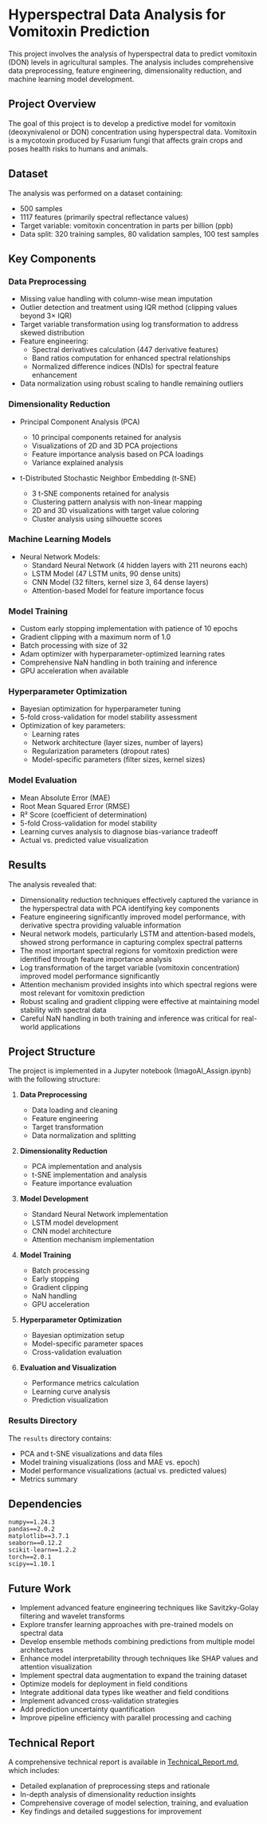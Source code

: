 # Hyperspectral Data Analysis for Vomitoxin Prediction

This project involves the analysis of hyperspectral data to predict vomitoxin (DON) levels in agricultural samples. The analysis includes comprehensive data preprocessing, feature engineering, dimensionality reduction, and machine learning model development.

## Project Overview

The goal of this project is to develop a predictive model for vomitoxin (deoxynivalenol or DON) concentration using hyperspectral data. Vomitoxin is a mycotoxin produced by Fusarium fungi that affects grain crops and poses health risks to humans and animals.

## Dataset

The analysis was performed on a dataset containing:
- 500 samples
- 1117 features (primarily spectral reflectance values)
- Target variable: vomitoxin concentration in parts per billion (ppb)
- Data split: 320 training samples, 80 validation samples, 100 test samples

## Key Components

### Data Preprocessing
- Missing value handling with column-wise mean imputation
- Outlier detection and treatment using IQR method (clipping values beyond 3× IQR)
- Target variable transformation using log transformation to address skewed distribution
- Feature engineering:
  - Spectral derivatives calculation (447 derivative features)
  - Band ratios computation for enhanced spectral relationships
  - Normalized difference indices (NDIs) for spectral feature enhancement
- Data normalization using robust scaling to handle remaining outliers

### Dimensionality Reduction
- Principal Component Analysis (PCA)
  - 10 principal components retained for analysis
  - Visualizations of 2D and 3D PCA projections
  - Feature importance analysis based on PCA loadings
  - Variance explained analysis
  
- t-Distributed Stochastic Neighbor Embedding (t-SNE)
  - 3 t-SNE components retained for analysis
  - Clustering pattern analysis with non-linear mapping
  - 2D and 3D visualizations with target value coloring
  - Cluster analysis using silhouette scores

### Machine Learning Models
- Neural Network Models:
  - Standard Neural Network (4 hidden layers with 211 neurons each)
  - LSTM Model (47 LSTM units, 90 dense units)
  - CNN Model (32 filters, kernel size 3, 64 dense layers)
  - Attention-based Model for feature importance focus

### Model Training
- Custom early stopping implementation with patience of 10 epochs
- Gradient clipping with a maximum norm of 1.0
- Batch processing with size of 32 
- Adam optimizer with hyperparameter-optimized learning rates
- Comprehensive NaN handling in both training and inference
- GPU acceleration when available

### Hyperparameter Optimization
- Bayesian optimization for hyperparameter tuning
- 5-fold cross-validation for model stability assessment
- Optimization of key parameters:
  - Learning rates
  - Network architecture (layer sizes, number of layers)
  - Regularization parameters (dropout rates)
  - Model-specific parameters (filter sizes, kernel sizes)

### Model Evaluation
- Mean Absolute Error (MAE)
- Root Mean Squared Error (RMSE)
- R² Score (coefficient of determination)
- 5-fold Cross-validation for model stability
- Learning curves analysis to diagnose bias-variance tradeoff
- Actual vs. predicted value visualization

## Results

The analysis revealed that:
- Dimensionality reduction techniques effectively captured the variance in the hyperspectral data with PCA identifying key components
- Feature engineering significantly improved model performance, with derivative spectra providing valuable information
- Neural network models, particularly LSTM and attention-based models, showed strong performance in capturing complex spectral patterns
- The most important spectral regions for vomitoxin prediction were identified through feature importance analysis
- Log transformation of the target variable (vomitoxin concentration) improved model performance significantly
- Attention mechanism provided insights into which spectral regions were most relevant for vomitoxin prediction
- Robust scaling and gradient clipping were effective at maintaining model stability with spectral data
- Careful NaN handling in both training and inference was critical for real-world applications

## Project Structure

The project is implemented in a Jupyter notebook (ImagoAI_Assign.ipynb) with the following structure:
1. **Data Preprocessing**
   - Data loading and cleaning
   - Feature engineering
   - Target transformation
   - Data normalization and splitting
   
2. **Dimensionality Reduction**
   - PCA implementation and analysis
   - t-SNE implementation and analysis
   - Feature importance evaluation
   
3. **Model Development**
   - Standard Neural Network implementation
   - LSTM model development
   - CNN model architecture
   - Attention mechanism implementation
   
4. **Model Training**
   - Batch processing
   - Early stopping
   - Gradient clipping
   - NaN handling
   - GPU acceleration
   
5. **Hyperparameter Optimization**
   - Bayesian optimization setup
   - Model-specific parameter spaces
   - Cross-validation evaluation
   
6. **Evaluation and Visualization**
   - Performance metrics calculation
   - Learning curve analysis
   - Prediction visualization

### Results Directory
The `results` directory contains:
- PCA and t-SNE visualizations and data files
- Model training visualizations (loss and MAE vs. epoch)
- Model performance visualizations (actual vs. predicted values)
- Metrics summary

## Dependencies
```
numpy==1.24.3
pandas==2.0.2
matplotlib==3.7.1
seaborn==0.12.2
scikit-learn==1.2.2
torch==2.0.1
scipy==1.10.1
```

## Future Work

- Implement advanced feature engineering techniques like Savitzky-Golay filtering and wavelet transforms
- Explore transfer learning approaches with pre-trained models on spectral data
- Develop ensemble methods combining predictions from multiple model architectures
- Enhance model interpretability through techniques like SHAP values and attention visualization
- Implement spectral data augmentation to expand the training dataset
- Optimize models for deployment in field conditions
- Integrate additional data types like weather and field conditions
- Implement advanced cross-validation strategies
- Add prediction uncertainty quantification
- Improve pipeline efficiency with parallel processing and caching

## Technical Report

A comprehensive technical report is available in [Technical_Report.md](Technical_Report.md), which includes:
- Detailed explanation of preprocessing steps and rationale
- In-depth analysis of dimensionality reduction insights
- Comprehensive coverage of model selection, training, and evaluation
- Key findings and detailed suggestions for improvement 